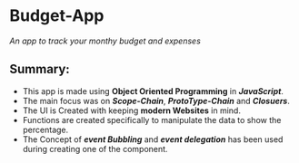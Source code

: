 # Budget-App
*An app to track your monthy budget and expenses*

## Summary:

* This app is made using **Object Oriented Programming** in ***JavaScript***.
* The main focus was on ***Scope-Chain***, ***ProtoType-Chain*** and ***Closuers***.
* The UI is Created with keeping **modern Websites** in mind.
* Functions are created specifically to manipulate the data to show the percentage.
* The Concept of ***event Bubbling*** and ***event delegation*** has been used during creating one of the component.
